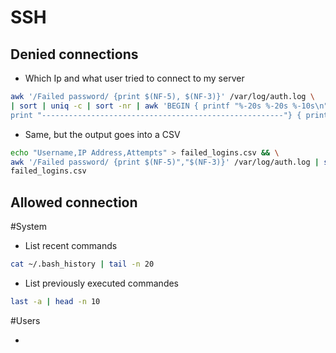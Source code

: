 # SSH

## Denied connections

- Which Ip and what user tried to connect to my server
```BASH
awk '/Failed password/ {print $(NF-5), $(NF-3)}' /var/log/auth.log \
| sort | uniq -c | sort -nr | awk 'BEGIN { printf "%-20s %-20s %-10s\n", "Username", "IP Address", "Attempts"; \
print "------------------------------------------------------"} { printf "%-20s %-20s %-10s\n", $2, $3, $1 }'
```

- Same, but the output goes into a CSV
```BASH
echo "Username,IP Address,Attempts" > failed_logins.csv && \
awk '/Failed password/ {print $(NF-5)","$(NF-3)}' /var/log/auth.log | sort | uniq -c | sort -nr | awk '{ print $2","$3","$1 }' >> \
failed_logins.csv
```
## Allowed connection

#System

- List recent commands
```BASH
cat ~/.bash_history | tail -n 20
```

- List previously executed commandes
```BASH
last -a | head -n 10
```

#Users

- 
